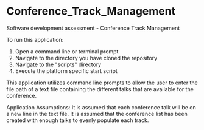 # Conference_Track_Management
Software development assessment - Conference Track Management


To run this application:
1. Open a command line or terminal prompt
2. Navigate to the directory you have cloned the repository
3. Navigate to the "scripts" directory
4. Execute the platform specific start script


This application utilizes command line prompts to allow the user to enter the file path of a text file containing the different talks that are available for the conference. 

Application Assumptions:
It is assumed that each conference talk will be on a new line in the text file.
It is assumed that the conference list has been created with enough talks to evenly populate each track. 